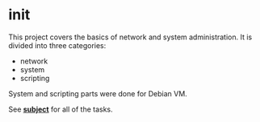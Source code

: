 # init

This project covers the basics of network and system administration. It is divided into three categories:

- network
- system
- scripting

System and scripting parts were done for Debian VM.

See **[subject](init.en.pdf)** for all of the tasks.
